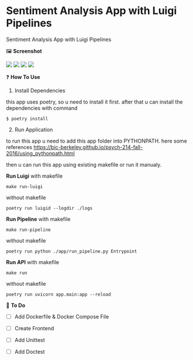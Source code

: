 # Sentiment Analysis App with Luigi Pipelines
Sentiment Analysis App with Luigi Pipelines

🖼️ **Screenshot**

<div style='display:block'>
<img src='https://paper-attachments.dropbox.com/s_2EAB53F891FDAF5B66CFA57800D2345F9C33E58D86F3B19A9CD5BBB46B2FE1D4_1607737267427_openapi-docs.png'>
<img src='https://paper-attachments.dropbox.com/s_2EAB53F891FDAF5B66CFA57800D2345F9C33E58D86F3B19A9CD5BBB46B2FE1D4_1607737251482_api.png'>
<img src='https://paper-attachments.dropbox.com/s_2EAB53F891FDAF5B66CFA57800D2345F9C33E58D86F3B19A9CD5BBB46B2FE1D4_1607737280082_luigi-dashboard.png'>
<img src='https://paper-attachments.dropbox.com/s_2EAB53F891FDAF5B66CFA57800D2345F9C33E58D86F3B19A9CD5BBB46B2FE1D4_1607737276571_luigi-depgraph.png'>
</div>

❓ **How To Use**

1. Install Dependencies

this app uses poetry, so u need to install it first. after that u can install the dependencies with command

    $ poetry install


2. Run Application

to run this app u need to add this app folder into PYTHONPATH. here some references https://bic-berkeley.github.io/psych-214-fall-2016/using_pythonpath.html

then u can run this app using existing makefile or run it manualy.

**Run Luigi**
with makefile

    make run-luigi

without makefile

    poetry run luigid --logdir ./logs

**Run Pipeline**
with makefile

    make run-pipeline

without makefile

    poetry run python ./app/run_pipeline.py Entrypoint

**Run API**
with makefile

    make run

without makefile

    poetry run uvicorn app.main:app --reload

📔 **To Do**

- [ ] Add Dockerfile & Docker Compose File
- [ ] Create Frontend
- [ ] Add Unittest
- [ ] Add Doctest

